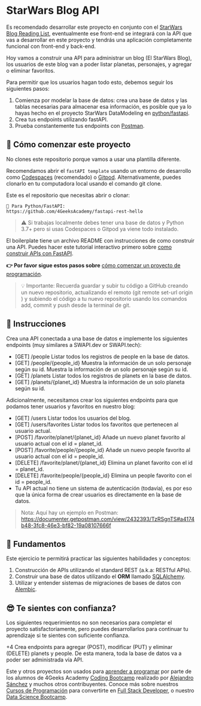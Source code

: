 <!--hide-->
# StarWars Blog API
<!--endhide--> 

Es recomendado desarrollar este proyecto en conjunto con el [StarWars Blog Reading List](https://github.com/breatheco-de/exercise-starwars-blog-reading-list), eventualmente ese front-end se integrará con la API que vas a desarrollar en este proyecto y tendrás una aplicación completamente funcional con front-end y back-end.

Hoy vamos a construir una API para administrar un blog (El StarWars Blog), los usuarios de este blog van a poder listar planetas, personajes, y agregar o eliminar favoritos.

Para permitir que los usuarios hagan todo esto, debemos seguir los siguientes pasos:

1. Comienza por modelar la base de datos: crea una base de datos y las tablas necesarias para almacenar esa información, es posible que ya lo hayas hecho en el proyecto StarWars DataModeling en [python/fastapi](https://github.com/breatheco-de/exercise-starwars-data-modeling).
2. Crea tus endpoints utilizando fastAPI.
3. Prueba constantemente tus endpoints con [Postman](https://www.postman.com/).

## 🌱 Cómo comenzar este proyecto

No clones este repositorio porque vamos a usar una plantilla diferente.

Recomendamos abrir el `fastAPI template` usando un entorno de desarrollo como [Codespaces](https://4geeks.com/es/lesson/tutorial-de-github-codespaces) (recomendado) o [Gitpod](https://4geeks.com/es/lesson/como-utilizar-gitpod). Alternativamente, puedes clonarlo en tu computadora local usando el comando git clone.

Este es el repositorio que necesitas abrir o clonar:

```text
🐍 Para Python/FastAPI:
https://github.com/4GeeksAcademy/fastapi-rest-hello
```

> ⚠ Si trabajas localmente debes tener una base de datos y Python 3.7+ pero si usas Codespaces o Gitpod ya viene todo instalado.

El boilerplate tiene un archivo README con instrucciones de como construir una API. Puedes hacer este tutorial interactivo primero sobre [como construir APIs con FastAPI](https://github.com/breatheco-de/python-fast-api-tutorial).

**👉 Por favor sigue estos pasos sobre** [cómo comenzar un proyecto de programación](https://4geeks.com/es/lesson/como-comenzar-un-proyecto-de-codificacion).

> 💡 Importante: Recuerda guardar y subir tu código a GitHub creando un nuevo repositorio, actualizando el remoto (git remote set-url origin <your new url>) y subiendo el código a tu nuevo repositorio usando los comandos add, commit y push desde la terminal de git.

## 📝 Instrucciones

Crea una API conectada a una base de datos e implemente los siguientes endpoints (muy similares a SWAPI.dev or SWAPI.tech):

- [GET] /people Listar todos los registros de people en la base de datos.
- [GET] /people/{people_id} Muestra la información de un solo personaje según su id. Muestra la información de un solo personaje según su id.
- [GET] /planets Listar todos los registros de planets en la base de datos.
- [GET] /planets/{planet_id} Muestra la información de un solo planeta según su id.

Adicionalmente, necesitamos crear los siguientes endpoints para que podamos tener usuarios y favoritos en nuestro blog:

- [GET] /users Listar todos los usuarios del blog.
- [GET] /users/favorites Listar todos los favoritos que pertenecen al usuario actual.
- [POST] /favorite/planet/{planet_id} Añade un nuevo planet favorito al usuario actual con el id = planet_id.
- [POST] /favorite/people/{people_id} Añade un nuevo people favorito al usuario actual con el id = people_id.
- [DELETE] /favorite/planet/{planet_id} Elimina un planet favorito con el id = planet_id.
- [DELETE] /favorite/people/{people_id} Elimina un people favorito con el id = people_id.
- Tu API actual no tiene un sistema de autenticación (todavía), es por eso que la única forma de crear usuarios es directamente en la base de datos.

> Nota: Aquí hay un ejemplo en Postman: https://documenter.getpostman.com/view/2432393/TzRSgnTS#a4174b48-3fc8-46e3-bf82-19a08107666f

## 📖 Fundamentos

Este ejercicio te permitirá practicar las siguientes habilidades y conceptos:

1. Construcción de APIs utilizando el standard REST (a.k.a: RESTful APIs).
2. Construir una base de datos utilizando el **ORM** llamado [SQLAlchemy](https://www.sqlalchemy.org/).
3. Utilizar y entender sistemas de migraciones de bases de datos con [Alembic](https://alembic.sqlalchemy.org/en/latest/).

## 😎 Te sientes con confianza?

Los siguientes requerimientos no son necesarios para completar el proyecto satisfactoriamente, pero puedes desarrollarlos para continuar tu aprendizaje si te sientes con suficiente confianza.

+4 Crea endpoints para agregar (POST), modificar (PUT) y eliminar (DELETE) planets y people. De esta manera, toda la base de datos va a poder ser administrada vía API.

Este y otros proyectos son usados para [aprender a programar](https://4geeksacademy.com/es/aprender-a-programar/aprender-a-programar-desde-cero) por parte de los alumnos de 4Geeks Academy [Coding Bootcamp](https://4geeksacademy.com/us/coding-bootcamp) realizado por [Alejandro Sánchez](https://twitter.com/alesanchezr) y muchos otros contribuyentes. Conoce más sobre nuestros [Cursos de Programación](https://4geeksacademy.com/es/curso-de-programacion-desde-cero?lang=es) para convertirte en [Full Stack Developer](https://4geeksacademy.com/es/coding-bootcamps/desarrollador-full-stack/?lang=es), o nuestro [Data Science Bootcamp](https://4geeksacademy.com/es/coding-bootcamps/curso-datascience-machine-learning).

